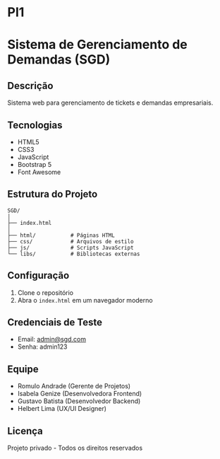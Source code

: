# PI1
# Sistema de Gerenciamento de Demandas (SGD)

## Descrição
Sistema web para gerenciamento de tickets e demandas empresariais.

## Tecnologias
- HTML5
- CSS3
- JavaScript
- Bootstrap 5
- Font Awesome

## Estrutura do Projeto
```
SGD/
│
├── index.html
│
├── html/           # Páginas HTML
├── css/            # Arquivos de estilo
├── js/             # Scripts JavaScript
└── libs/           # Bibliotecas externas
```

## Configuração
1. Clone o repositório
2. Abra o `index.html` em um navegador moderno

## Credenciais de Teste
- Email: admin@sgd.com
- Senha: admin123

## Equipe
- Romulo Andrade (Gerente de Projetos)
- Isabela Genize (Desenvolvedora Frontend)
- Gustavo Batista (Desenvolvedor Backend)
- Helbert Lima (UX/UI Designer)

## Licença
Projeto privado - Todos os direitos reservados
